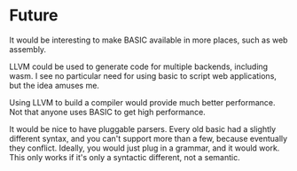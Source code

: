 # Future

It would be interesting to make BASIC available in more places, such as web
assembly. 


LLVM could be used to generate code for multiple backends, including wasm.
I see no particular need for using basic to script web applications, but 
the idea amuses me. 

Using LLVM to build a compiler would provide much better
performance. Not that anyone uses BASIC to get high performance. 

It would be nice to have pluggable parsers. 
Every old basic had a slightly different syntax, 
and you can't support more than a few, because eventually they 
conflict. Ideally, you would just plug in a grammar,
and it would work. This only works if it's only
a syntactic different, not a semantic.


